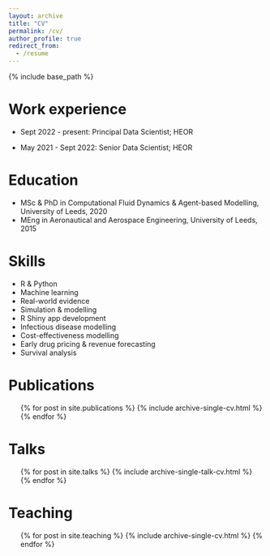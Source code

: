 ```yaml
---
layout: archive
title: "CV"
permalink: /cv/
author_profile: true
redirect_from:
  - /resume
---
```


{% include base_path %}

Work experience
======
* Sept 2022 - present: Principal Data Scientist; HEOR

* May 2021 - Sept 2022: Senior Data Scientist; HEOR
  
Education
======
* MSc & PhD in Computational Fluid Dynamics & Agent-based Modelling, University of Leeds, 2020
* MEng in Aeronautical and Aerospace Engineering, University of Leeds, 2015

Skills
======
* R & Python
* Machine learning
* Real-world evidence
* Simulation & modelling
* R Shiny app development
* Infectious disease modelling
* Cost-effectiveness modelling
* Early drug pricing & revenue forecasting
* Survival analysis

Publications
======
  <ul>{% for post in site.publications %}
    {% include archive-single-cv.html %}
  {% endfor %}</ul>
  
Talks
======
  <ul>{% for post in site.talks %}
    {% include archive-single-talk-cv.html %}
  {% endfor %}</ul>
  
Teaching
======
  <ul>{% for post in site.teaching %}
    {% include archive-single-cv.html %}
  {% endfor %}</ul>
 
